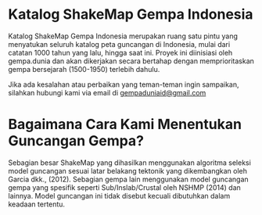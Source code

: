 # Katalog ShakeMap Gempa Indonesia
Katalog ShakeMap Gempa Indonesia merupakan ruang satu pintu yang menyatukan seluruh katalog peta guncangan di Indonesia, mulai dari catatan 1000 tahun yang lalu, hingga saat ini. Proyek ini diinisiasi oleh gempa.dunia dan akan dikerjakan secara bertahap dengan memprioritaskan gempa bersejarah (1500-1950) terlebih dahulu.

Jika ada kesalahan atau perbaikan yang teman-teman ingin sampaikan, silahkan hubungi kami via email di gempaduniaid@gmail.com

# Bagaimana Cara Kami Menentukan Guncangan Gempa?
Sebagian besar ShakeMap yang dihasilkan menggunakan algoritma seleksi model guncangan sesuai latar belakang tektonik yang dikembangkan oleh Garcia dkk., (2012). Sebagian gempa lain menggunakan model guncangan gempa yang spesifik seperti Sub/Inslab/Crustal oleh NSHMP (2014) dan lainnya. Model guncangan ini tidak disebut kecuali dibutuhkan dalam keadaan tertentu.
